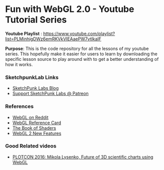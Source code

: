 # Fun with WebGL 2.0 - Youtube Tutorial Series

**Youtube Playlist** : 
https://www.youtube.com/playlist?list=PLMinhigDWz6emRKVkVIEAaePW7vtIkaIF

**Purpose**:
This is the code repository for all the lessons of my youtube series. This hopefully make it easier for users to learn by downloading the specific lesson source to play around with to get a better understanding of how it works.

### SketchpunkLab Links
* [SketchPunk Labs Blog](http://atomxplus.com)
* [Support SketchPunk Labs @ Patreon](https://www.patreon.com/AtOmXpLuS)

### References
* [WebGL on Reddit](https://www.reddit.com/r/webgl/)
* [WebGL Reference Card](https://www.khronos.org/developers/reference-cards/)
* [The Book of Shaders](https://thebookofshaders.com/)
* [WebGL 2 New Features](http://www.realtimerendering.com/blog/webgl-2-new-features/)

### Good Related videos 
* [PLOTCON 2016: Mikola Lysenko, Future of 3D scientific charts using WebGL](https://www.youtube.com/watch?v=rFjszW5L2aw)
